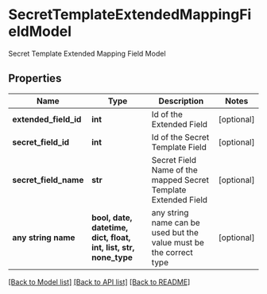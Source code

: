 # SecretTemplateExtendedMappingFieldModel

Secret Template Extended Mapping Field Model

## Properties
Name | Type | Description | Notes
------------ | ------------- | ------------- | -------------
**extended_field_id** | **int** | Id of the Extended Field | [optional] 
**secret_field_id** | **int** | Id of the Secret Template Field | [optional] 
**secret_field_name** | **str** | Secret Field Name of the mapped Secret Template Extended Field | [optional] 
**any string name** | **bool, date, datetime, dict, float, int, list, str, none_type** | any string name can be used but the value must be the correct type | [optional]

[[Back to Model list]](../README.md#documentation-for-models) [[Back to API list]](../README.md#documentation-for-api-endpoints) [[Back to README]](../README.md)


